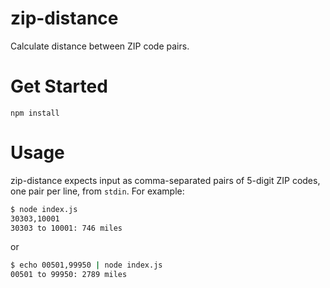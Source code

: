 # zip-distance
Calculate distance between ZIP code pairs.

# Get Started
`npm install`

# Usage
zip-distance expects input as comma-separated pairs of 5-digit ZIP codes, one pair per line, from `stdin`. For example:

```sh
$ node index.js
30303,10001
30303 to 10001: 746 miles
```

or

```sh
$ echo 00501,99950 | node index.js
00501 to 99950: 2789 miles
```
